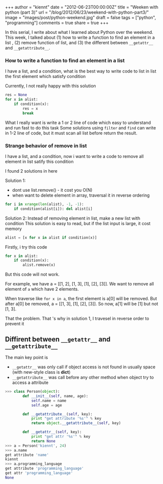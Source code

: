 +++
author = "kiennt"
date = "2012-06-23T00:00:00Z"
title = "Weeken with python (part 3)"
url = "/blog/2012/06/23/weekend-with-python-part3/"
image = "images/post/python-weekend.jpg"
draft = false
tags = ["python", "programming"]
comments = true
share = true
+++

In this serial, I write about what I learned about Python over the weekend.
This week, I talked about (1) how to write a function to find an element in a
list , (2) remove function of list, and (3) the different between `__getattr__`
and `__getattribute__`.

<!--more-->

### How to write a function to find an element in a list
I have a list, and a condition, what is the best way to write code to
list in list the first element which satisfy condition



Currently, I not really happy with this solution

```python
res = None
for x in alist:
    if condition(x):
        res = x
        break
```

What I really want is write a 1 or 2 line of code which easy
to understand and run fast to do this task
Some solutions using `filter` and `find` can write in 1-2 line
of code, but it must scan all list before return the result.

### Strange behavior of remove in list
I have a list, and a condition, now i want to write a code to
remove all element in list satify this condition

I found 2 solutions in here

Solution 1:
  + dont use list.remove() - it cost you O(N)
  + when want to delete element in array, traversal it in reverse ordering

```python
for i in xrange(len(alist), -1, -1):
    if condition(alist[i]): del alist[i]
```

Solution 2:
Instead of removing element in list, make a new list with condition
This solution is easy to read, but if the list input is large, it cost memory
```python
alist = [x for x in alist if condition(x)]
```

Firstly, i try this code
```python
for x in alist:
    if condition(x):
        alist.remove(x)
```
But this code will not work.

For example, we have a = [[1, 2], [1, 3], [1], [2], [3]].
We want to remove all element of `a` which have 2 elements.

When traverse like `for x in a`, the first element is a[0] will be removed.
But after a[0] be removed, a = [[1, 3], [1], [2], [3]].
So now, a[1] will be [1] but not [1, 3].

That the problem. That 's why in solution 1,
I travesel in reverse order to prevent it

## Diffirent between `__getattr__` and `__getattribute__`
The main key point is
  + `__getattr__` was only call if object access is not found in usually space
  (with new-style class is __dict__)
  + `__getattribute__` was call before any other method when object try to access
  a attribute

```python
>>> class Person(object):
        def __init__(self, name, age):
            self.name = name
            self.age = age

        def __getattribute__(self, key):
            print "get attribute '%s'" % key
            return object.__getattribute__(self, key)

        def __getattr__(self, key):
            print "get attr '%s'" % key
            return None
>>> a = Person('kiennt', 24)
>>> a.name
get attribute 'name'
kiennt
>>> a.programming_language
get attribute 'programming_language'
get attr 'programming_language'
None

```
